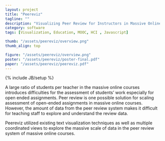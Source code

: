 ```yaml
---
layout: project
title: "Peereviz"
tagline: ""
description: "Visualizing Peer Review for Instructors in Massive Online Courses"
category: software
tags: [Visualization, Education, MOOC, HCI , Javascript]

thumb: "/assets/peereviz/overview.png"
thumb_align: top

figure: "/assets/peereviz/overview.png"
poster: "/assets/peereviz/poster-final.pdf"
paper: "/assets/peereviz/peereviz.pdf"
---
```

{% include JB/setup %}

A large ratio of students per teacher in the massive online courses introduces difficulties for the assessment of students’ work especially for open ended assignments.  Peer review is one possible solution for scaling assessment of open-ended assignments in massive online courses.  However, the amount of data from the peer review system makes it difficult for teaching staff to explore and understand the review data.

Peereviz utilized existing text visualization techniques as well as multiple coordinated views to explore the massive scale of data in the peer review system of massive online courses.
